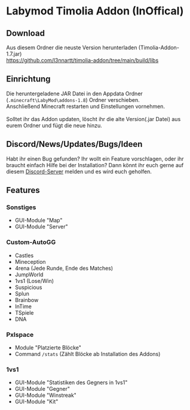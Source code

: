 # Labymod Timolia Addon (InOffical)

## Download
Aus diesem Ordner die neuste Version herunterladen (Timolia-Addon-1.7.jar) </br>
https://github.com/l3nnartt/timolia-addon/tree/main/build/libs

## Einrichtung

Die heruntergeladene JAR Datei in  den Appdata Ordner (``.minecraft\LabyMod\addons-1.8``) Ordner verschieben. <br>
Anschließend Minecraft restarten und Einstellungen vornehmen. <br>
<br>
Solltet ihr das Addon updaten, löscht ihr die alte Version(.jar Datei) aus eurem Ordner und fügt die neue hinzu.

## Discord/News/Updates/Bugs/Ideen

Habt ihr einen Bug gefunden? Ihr wollt ein Feature vorschlagen, oder ihr braucht einfach Hilfe bei der Installation?
Dann könnt ihr euch gerne auf diesem [Discord-Server](https://discord.gg/3HMw6UvWbq) melden und es wird euch geholfen.

## Features

### Sonstiges
- GUI-Module "Map"
- GUI-Module "Server"

### Custom-AutoGG
- Castles
- Mineception
- 4rena (Jede Runde, Ende des Matches)
- JumpWorld
- 1vs1 (Lose/Win)
- Suspicious
- Splun
- Brainbow
- InTime
- TSpiele
- DNA

### Pxlspace
- Module "Platzierte Blöcke"
- Command ``/stats`` (Zählt Blöcke ab Installation des Addons)
 
### 1vs1
- GUI-Module "Statistiken des Gegners in 1vs1"
- GUI-Module "Gegner"
- GUI-Module "Winstreak"
- GUI-Module "Kit"